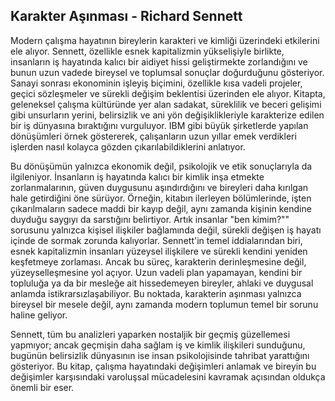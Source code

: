 ## Karakter Aşınması - Richard Sennett

Modern çalışma hayatının bireylerin karakteri ve kimliği üzerindeki etkilerini ele alıyor. Sennett, özellikle esnek kapitalizmin yükselişiyle birlikte, insanların iş hayatında kalıcı bir aidiyet hissi geliştirmekte zorlandığını ve bunun uzun vadede bireysel ve toplumsal sonuçlar doğurduğunu gösteriyor. Sanayi sonrası ekonominin işleyiş biçimini, özellikle kısa vadeli projeler, geçici sözleşmeler ve sürekli değişim beklentisi üzerinden ele alıyor. Kitapta, geleneksel çalışma kültüründe yer alan sadakat, süreklilik ve beceri gelişimi gibi unsurların yerini, belirsizlik ve ani yön değişiklikleriyle karakterize edilen bir iş dünyasına bıraktığını vurguluyor. IBM gibi büyük şirketlerde yapılan dönüşümleri örnek göstererek, çalışanların uzun yıllar emek verdikleri işlerden nasıl kolayca gözden çıkarılabildiklerini anlatıyor.

Bu dönüşümün yalnızca ekonomik değil, psikolojik ve etik sonuçlarıyla da ilgileniyor. İnsanların iş hayatında kalıcı bir kimlik inşa etmekte zorlanmalarının, güven duygusunu aşındırdığını ve bireyleri daha kırılgan hale getirdiğini öne sürüyor. Örneğin, kitabın ilerleyen bölümlerinde, işten çıkarılmaların sadece maddi bir kayıp değil, aynı zamanda kişinin kendine duyduğu saygıyı da sarstığını belirtiyor. Artık insanlar "ben kimim?"" sorusunu yalnızca kişisel ilişkiler bağlamında değil, sürekli değişen iş hayatı içinde de sormak zorunda kalıyorlar. Sennett'in temel iddialarından biri, esnek kapitalizmin insanları yüzeysel ilişkilere ve sürekli kendini yeniden keşfetmeye zorlaması. Ancak bu süreç, karakterin derinleşmesine değil, yüzeyselleşmesine yol açıyor. Uzun vadeli plan yapamayan, kendini bir topluluğa ya da bir mesleğe ait hissedemeyen bireyler, ahlaki ve duygusal anlamda istikrarsızlaşabiliyor. Bu noktada, karakterin aşınması yalnızca bireysel bir mesele değil, aynı zamanda modern toplumun temel bir sorunu haline geliyor.

Sennett, tüm bu analizleri yaparken nostaljik bir geçmiş güzellemesi yapmıyor; ancak geçmişin daha sağlam iş ve kimlik ilişkileri sunduğunu, bugünün belirsizlik dünyasının ise insan psikolojisinde tahribat yarattığını gösteriyor. Bu kitap, çalışma hayatındaki değişimleri anlamak ve bireyin bu değişimler karşısındaki varoluşsal mücadelesini kavramak açısından oldukça önemli bir eser.
















